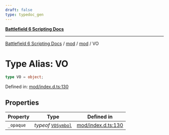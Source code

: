 ```yaml
---
draft: false
type: typedoc_gen
---
```


[**Battlefield 6 Scripting Docs**](../../../_index.md)

***

[Battlefield 6 Scripting Docs](../../../_index.md) / [mod](../../_index.md) / [mod](../_index.md) / VO

# Type Alias: VO

```ts
type VO = object;
```

Defined in: [mod/index.d.ts:130](https://github.com/battlefield-portal-community/portal-docs/blob/6d87e21c5922a3efb03c634dbe98e5fe6e797672/generators/santiago/mod/index.d.ts#L130)

## Properties

| Property | Type | Defined in |
| ------ | ------ | ------ |
| <a id="_opaque"></a> `_opaque` | *typeof* [`VOSymbol`](../VOSymbol/_index.md) | [mod/index.d.ts:130](https://github.com/battlefield-portal-community/portal-docs/blob/6d87e21c5922a3efb03c634dbe98e5fe6e797672/generators/santiago/mod/index.d.ts#L130) |
